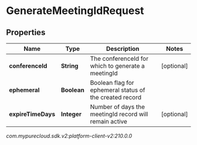 # GenerateMeetingIdRequest


## Properties

| Name | Type | Description | Notes |
| ------------ | ------------- | ------------- | ------------- |
| **conferenceId** | **String** | The conferenceId for which to generate a meetingId |  [optional] |
| **ephemeral** | **Boolean** | Boolean flag for ephemeral status of the created record |  |
| **expireTimeDays** | **Integer** | Number of days the meetingId record will remain active |  [optional] |




_com.mypurecloud.sdk.v2:platform-client-v2:210.0.0_

